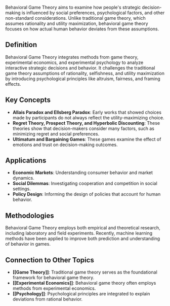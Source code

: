 Behavioral Game Theory aims to examine how people's strategic decision-making is influenced by social preferences, psychological factors, and other non-standard considerations. Unlike traditional game theory, which assumes rationality and utility maximization, behavioral game theory focuses on how actual human behavior deviates from these assumptions.

## Definition

Behavioral Game Theory integrates methods from game theory, experimental economics, and experimental psychology to analyze interactive strategic decisions and behavior. It challenges the traditional game theory assumptions of rationality, selfishness, and utility maximization by introducing psychological principles like altruism, fairness, and framing effects.

## Key Concepts

- **Allais Paradox and Ellsberg Paradox**: Early works that showed choices made by participants do not always reflect the utility-maximizing choice.
- **Regret Theory, Prospect Theory, and Hyperbolic Discounting**: These theories show that decision-makers consider many factors, such as minimizing regret and social preferences.
- **Ultimatum and Bargaining Games**: These games examine the effect of emotions and trust on decision-making outcomes.

## Applications

- **Economic Markets**: Understanding consumer behavior and market dynamics.
- **Social Dilemmas**: Investigating cooperation and competition in social settings.
- **Policy Design**: Informing the design of policies that account for human behavior.

## Methodologies

Behavioral Game Theory employs both empirical and theoretical research, including laboratory and field experiments. Recently, machine learning methods have been applied to improve both prediction and understanding of behavior in games.

## Connection to Other Topics

- **[[Game Theory]]**: Traditional game theory serves as the foundational framework for behavioral game theory.
- **[[Experimental Economics]]**: Behavioral game theory often employs methods from experimental economics.
- **[[Psychology]]**: Psychological principles are integrated to explain deviations from rational behavior.